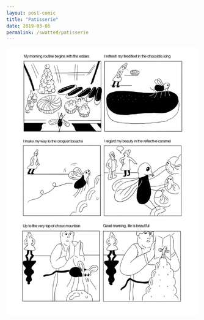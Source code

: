 ```yaml
---
layout: post-comic
title: "Patisserie"
date: 2019-03-06
permalink: /swatted/patisserie
---
```

![](../assets/images/patisserie.png)

